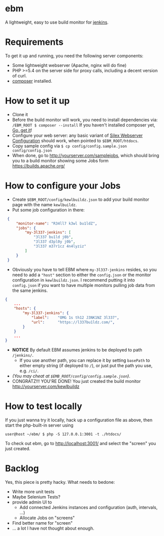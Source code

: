 ebm
===

A lightweight, easy to use build monitor for [jenkins](http://jenkins-ci.org).


Requirements
============

To get it up and running, you need the following server components:

* Some lightweight webserver (Apache, nginx will do fine)
* PHP >=5.4 on the server side for proxy calls, including a decent version of curl.
* [composer](https://getcomposer.org/download/) installed.


How to set it up
================

- Clone it
- Before the build monitor will work, you need to install dependencies via:
  `/EBM_ROOT $ composer --install`
  If you haven't installed composer yet, [Go, get it](https://getcomposer.org/download/)!
- Configure your web server: any basic variant of
    [Silex Webserver Configuration](http://silex.sensiolabs.org/doc/web_servers.html) should work,
    when pointed to `$EBM_ROOT/htdocs`.
- Copy sample config via `$ cp config/config.sample.json config/config.json`
- When done, go to http://yourserver.com/samplejobs, which should bring you to a build monitor
    showing some Jobs form https://builds.apache.org/


How to configure your Jobs
==========================

- Create `$EBM_ROOT/config/kewlbuildz.json` to add your build monitor page with the name `kewlbuildz`.
- Put some job configuration in there:

```json
 {
     "monitor-name": "R34ll7 k3wl bu1ldZ",
     "jobs": {
         "my-3l337-jenkins": [
             "3l337 bu1ld j0b",
             "3l337 d3pl0y j0b",
             "3l337 m37r1cz 4n4lyziz"
         ]
     }
 }
```

- Obviously you have to tell EBM where `my-3l337-jenkins` resides, so you need to add a `"host"` section
   to either the `config.json` or the monitor configuration in `kewlbuildz.json`. I recommend putting it
   into `config.json` if you want to have multiple monitors pulling job data from the same jenkins.

```json
{
    ...
    "hosts": {
        "my-3l337-jenkins": {
            "label":    "OMG 1s th12 J3NK1NZ 3l337",
            "url":      "https://l337bu1ldz.com/",
        }
    }
    ...
}
```

- **NOTICE** By default EBM assumes jenkins to be deployed to path `/jenkins/`.
    - If you use another path, you can replace it by setting `basePath` to either empty string
      (if deployed to `/`), or just put the path you use, e.g. `/ci/`.
- _(You may cheat at `$EMB_ROOT/config/config.sample.json`)_.
- CONGRATZ!!! YOU'RE DONE! You just created the build monitor http://yourserver.com/kewlbuildz


How to test locally
===================

If you just wanna try it locally, hack up a configuration file as above, then start the php-built-in 
server using 

```
user@host ~/ebm/ $ php -S 127.0.0.1:3001 -t ./htdocs/
```

To check out ebm, go to [http://localhost:3001/](http://localhost:3001/) and select the "screen" you
just created.


Backlog
=======

Yes, this piece is pretty hacky. What needs to bedone:

* Write more unit tests
* Maybe Selenium Tests?
* provide admin UI to
    * Add connected Jenkins instances and configuration (auth, intervals, ...)
    * Allocate Jobs on "screens"
* Find better name for "screen"
* ... a lot I have not thought about enough.